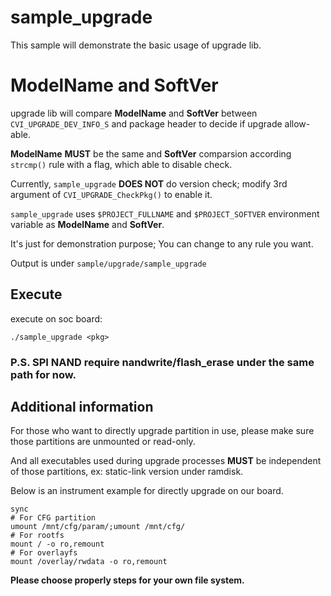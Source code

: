 # sample_upgrade

This sample will demonstrate the basic usage of upgrade lib.

# ModelName and SoftVer

upgrade lib will compare **ModelName** and **SoftVer** between `CVI_UPGRADE_DEV_INFO_S` and package header to decide if upgrade allow-able.

**ModelName** **MUST** be the same and **SoftVer** comparsion according `strcmp()` rule with a flag, which able to disable check.

Currently, `sample_upgrade` **DOES NOT** do version check; modify 3rd argument of `CVI_UPGRADE_CheckPkg()` to enable it.

`sample_upgrade` uses `$PROJECT_FULLNAME` and `$PROJECT_SOFTVER` environment variable as **ModelName** and **SoftVer**.

It's just for demonstration purpose; You can change to any rule you want.


Output is under `sample/upgrade/sample_upgrade`

## Execute

execute on soc board:

```
./sample_upgrade <pkg>
```
### P.S. SPI NAND require **nandwrite**/**flash_erase** under the same path for now.


## Additional information

For those who want to directly upgrade partition in use, please make sure those partitions are unmounted or read-only.

And all executables used during upgrade processes **MUST** be independent of those partitions, ex: static-link version under ramdisk.

Below is an  instrument example for directly upgrade on our board.


```
sync
# For CFG partition
umount /mnt/cfg/param/;umount /mnt/cfg/
# For rootfs
mount / -o ro,remount
# For overlayfs
mount /overlay/rwdata -o ro,remount
```

**Please choose properly steps for your own file system.**
